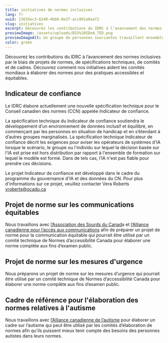 ```yaml
---
title: initiatives de normes inclusives
lang: fr
uuid: 22635ec3-6240-4bb6-8e37-acc891a6aaf2
slug: initiatives
excerpt: Découvrez les contributions du IDRC à l’avancement des normes inclusives par le biais de projets de normes, de spécifications techniques, de comités et de cadres. Découvrez comment nos initiatives aident les comités mondiaux à élaborer des normes pour des pratiques accessibles et équitables.
previewImage: /assets/uploads/BIG%20IDeA_TED.png
previewImageAlt: Un groupe de personnes souriantes travaillent ensemble sur un kiosque extérieur, une personne utilise un fauteuil roulant.
color: green
---
```

Découvrez les contributions du IDRC à l’avancement des normes inclusives par le biais de projets de normes, de spécifications techniques, de comités et de cadres. Découvrez comment nos initiatives aident les comités mondiaux à élaborer des normes pour des pratiques accessibles et équitables.

## Indicateur de confiance

Le IDRC élabore actuellement une nouvelle spécification technique pour le Conseil canadien des normes (CCN) appelée Indicateur de confiance.

La spécification technique du Indicateur de confiance soutiendra le développement d’un environnement de données inclusif et équilibré, en commençant par les personnes en situation de handicap et en s’étendant à d’autres groupes marginalisés. La spécification technique Indicateur de confiance décrit les exigences pour aviser les opérateurs de systèmes d'IA lorsque le scénario, le groupe ou l'individu sur lequel la décision basée sur l'IA est prise est hors distribution par rapport à l'ensemble de formation sur lequel le modèle est formé. Dans de tels cas, l’IA n'est pas fiable pour prendre ces décisions.

Le projet Indicateur de confiance est développé dans le cadre du programme du gouvernance d'IA et des données du CN. Pour plus d'informations sur ce projet, veuillez contacter Vera Roberts [vroberts@ocadu.ca](mailto:vroberts@ocadu.ca)

## Projet de norme sur les communications équitables

Nous travaillons avec [l’Association des Sourds du Canad](https://cad-asc.ca/fr/)a et [l’Alliance canadienne pour l’accès aux communications](https://www.cdacanada.com/fr/) afin de préparer un projet de norme pour la communication équitable qui pourrait être utilisé par un comité technique de Normes d’accessibilité Canada pour élaborer une norme complète aux fins d’examen public.

## Projet de norme sur les mesures d'urgence

Nous préparons un projet de norme sur les mesures d’urgence qui pourrait être utilisé par un comité technique de Normes d’accessibilité Canada pour élaborer une norme complète aux fins d’examen public.

## Cadre de référence pour l'élaboration des normes relatives à l'autisme

Nous travaillons avec [l’Alliance canadienne de l’autisme](https://autismalliance.ca/fr/17786/) pour élaborer un cadre sur l’autisme qui peut être utilisé par les comités d’élaboration de normes afin qu’ils puissent mieux tenir compte des besoins des personnes autistes dans leurs normes.
